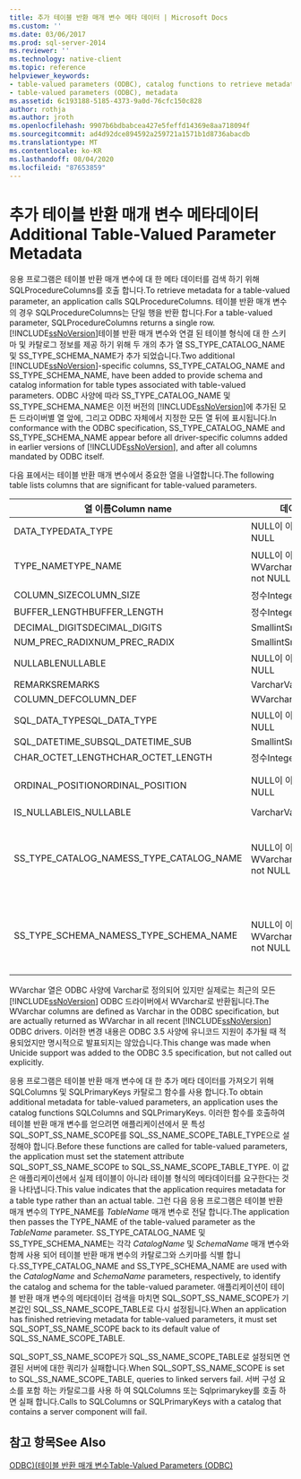 ```yaml
---
title: 추가 테이블 반환 매개 변수 메타 데이터 | Microsoft Docs
ms.custom: ''
ms.date: 03/06/2017
ms.prod: sql-server-2014
ms.reviewer: ''
ms.technology: native-client
ms.topic: reference
helpviewer_keywords:
- table-valued parameters (ODBC), catalog functions to retrieve metadata
- table-valued parameters (ODBC), metadata
ms.assetid: 6c193188-5185-4373-9a0d-76cfc150c828
author: rothja
ms.author: jroth
ms.openlocfilehash: 9907b6bdbabcea427e5feffd14369e8aa718094f
ms.sourcegitcommit: ad4d92dce894592a259721a1571b1d8736abacdb
ms.translationtype: MT
ms.contentlocale: ko-KR
ms.lasthandoff: 08/04/2020
ms.locfileid: "87653859"
---
```

# <a name="additional-table-valued-parameter-metadata"></a><span data-ttu-id="17698-102">추가 테이블 반환 매개 변수 메타데이터</span><span class="sxs-lookup"><span data-stu-id="17698-102">Additional Table-Valued Parameter Metadata</span></span>
  <span data-ttu-id="17698-103">응용 프로그램은 테이블 반환 매개 변수에 대 한 메타 데이터를 검색 하기 위해 SQLProcedureColumns를 호출 합니다.</span><span class="sxs-lookup"><span data-stu-id="17698-103">To retrieve metadata for a table-valued parameter, an application calls SQLProcedureColumns.</span></span> <span data-ttu-id="17698-104">테이블 반환 매개 변수의 경우 SQLProcedureColumns는 단일 행을 반환 합니다.</span><span class="sxs-lookup"><span data-stu-id="17698-104">For a table-valued parameter, SQLProcedureColumns returns a single row.</span></span> <span data-ttu-id="17698-105">[!INCLUDE[ssNoVersion](../../includes/ssnoversion-md.md)]테이블 반환 매개 변수와 연결 된 테이블 형식에 대 한 스키마 및 카탈로그 정보를 제공 하기 위해 두 개의 추가 열 SS_TYPE_CATALOG_NAME 및 SS_TYPE_SCHEMA_NAME가 추가 되었습니다.</span><span class="sxs-lookup"><span data-stu-id="17698-105">Two additional [!INCLUDE[ssNoVersion](../../includes/ssnoversion-md.md)]-specific columns, SS_TYPE_CATALOG_NAME and SS_TYPE_SCHEMA_NAME, have been added to provide schema and catalog information for table types associated with table-valued parameters.</span></span> <span data-ttu-id="17698-106">ODBC 사양에 따라 SS_TYPE_CATALOG_NAME 및 SS_TYPE_SCHEMA_NAME은 이전 버전의 [!INCLUDE[ssNoVersion](../../includes/ssnoversion-md.md)]에 추가된 모든 드라이버별 열 앞에, 그리고 ODBC 자체에서 지정한 모든 열 뒤에 표시됩니다.</span><span class="sxs-lookup"><span data-stu-id="17698-106">In conformance with the ODBC specification, SS_TYPE_CATALOG_NAME and SS_TYPE_SCHEMA_NAME appear before all driver-specific columns added in earlier versions of [!INCLUDE[ssNoVersion](../../includes/ssnoversion-md.md)], and after all columns mandated by ODBC itself.</span></span>  
  
 <span data-ttu-id="17698-107">다음 표에서는 테이블 반환 매개 변수에서 중요한 열을 나열합니다.</span><span class="sxs-lookup"><span data-stu-id="17698-107">The following table lists columns that are significant for table-valued parameters.</span></span>  
  
|<span data-ttu-id="17698-108">열 이름</span><span class="sxs-lookup"><span data-stu-id="17698-108">Column name</span></span>|<span data-ttu-id="17698-109">데이터 형식</span><span class="sxs-lookup"><span data-stu-id="17698-109">Data type</span></span>|<span data-ttu-id="17698-110">값/설명</span><span class="sxs-lookup"><span data-stu-id="17698-110">Value/comments</span></span>|  
|-----------------|---------------|---------------------|  
|<span data-ttu-id="17698-111">DATA_TYPE</span><span class="sxs-lookup"><span data-stu-id="17698-111">DATA_TYPE</span></span>|<span data-ttu-id="17698-112">NULL이 아닌 Smallint</span><span class="sxs-lookup"><span data-stu-id="17698-112">Smallint not NULL</span></span>|<span data-ttu-id="17698-113">SQL_SS_TABLE</span><span class="sxs-lookup"><span data-stu-id="17698-113">SQL_SS_TABLE</span></span>|  
|<span data-ttu-id="17698-114">TYPE_NAME</span><span class="sxs-lookup"><span data-stu-id="17698-114">TYPE_NAME</span></span>|<span data-ttu-id="17698-115">NULL이 아닌 WVarchar(128)</span><span class="sxs-lookup"><span data-stu-id="17698-115">WVarchar(128) not NULL</span></span>|<span data-ttu-id="17698-116">테이블 반환 매개 변수의 형식 이름입니다.</span><span class="sxs-lookup"><span data-stu-id="17698-116">The type name of the table-valued parameter.</span></span>|  
|<span data-ttu-id="17698-117">COLUMN_SIZE</span><span class="sxs-lookup"><span data-stu-id="17698-117">COLUMN_SIZE</span></span>|<span data-ttu-id="17698-118">정수</span><span class="sxs-lookup"><span data-stu-id="17698-118">Integer</span></span>|<span data-ttu-id="17698-119">NULL</span><span class="sxs-lookup"><span data-stu-id="17698-119">NULL</span></span>|  
|<span data-ttu-id="17698-120">BUFFER_LENGTH</span><span class="sxs-lookup"><span data-stu-id="17698-120">BUFFER_LENGTH</span></span>|<span data-ttu-id="17698-121">정수</span><span class="sxs-lookup"><span data-stu-id="17698-121">Integer</span></span>|<span data-ttu-id="17698-122">0</span><span class="sxs-lookup"><span data-stu-id="17698-122">0</span></span>|  
|<span data-ttu-id="17698-123">DECIMAL_DIGITS</span><span class="sxs-lookup"><span data-stu-id="17698-123">DECIMAL_DIGITS</span></span>|<span data-ttu-id="17698-124">Smallint</span><span class="sxs-lookup"><span data-stu-id="17698-124">Smallint</span></span>|<span data-ttu-id="17698-125">NULL</span><span class="sxs-lookup"><span data-stu-id="17698-125">NULL</span></span>|  
|<span data-ttu-id="17698-126">NUM_PREC_RADIX</span><span class="sxs-lookup"><span data-stu-id="17698-126">NUM_PREC_RADIX</span></span>|<span data-ttu-id="17698-127">Smallint</span><span class="sxs-lookup"><span data-stu-id="17698-127">Smallint</span></span>|<span data-ttu-id="17698-128">NULL</span><span class="sxs-lookup"><span data-stu-id="17698-128">NULL</span></span>|  
|<span data-ttu-id="17698-129">NULLABLE</span><span class="sxs-lookup"><span data-stu-id="17698-129">NULLABLE</span></span>|<span data-ttu-id="17698-130">NULL이 아닌 Smallint</span><span class="sxs-lookup"><span data-stu-id="17698-130">Smallint not NULL</span></span>|<span data-ttu-id="17698-131">SQL_NULLABLE</span><span class="sxs-lookup"><span data-stu-id="17698-131">SQL_NULLABLE</span></span>|  
|<span data-ttu-id="17698-132">REMARKS</span><span class="sxs-lookup"><span data-stu-id="17698-132">REMARKS</span></span>|<span data-ttu-id="17698-133">Varchar</span><span class="sxs-lookup"><span data-stu-id="17698-133">Varchar</span></span>|<span data-ttu-id="17698-134">NULL</span><span class="sxs-lookup"><span data-stu-id="17698-134">NULL</span></span>|  
|<span data-ttu-id="17698-135">COLUMN_DEF</span><span class="sxs-lookup"><span data-stu-id="17698-135">COLUMN_DEF</span></span>|<span data-ttu-id="17698-136">WVarchar(4000)</span><span class="sxs-lookup"><span data-stu-id="17698-136">WVarchar(4000)</span></span>|<span data-ttu-id="17698-137">NULL</span><span class="sxs-lookup"><span data-stu-id="17698-137">NULL</span></span>|  
|<span data-ttu-id="17698-138">SQL_DATA_TYPE</span><span class="sxs-lookup"><span data-stu-id="17698-138">SQL_DATA_TYPE</span></span>|<span data-ttu-id="17698-139">NULL이 아닌 Smallint</span><span class="sxs-lookup"><span data-stu-id="17698-139">Smallint not NULL</span></span>|<span data-ttu-id="17698-140">SQL_SS_TABLE</span><span class="sxs-lookup"><span data-stu-id="17698-140">SQL_SS_TABLE</span></span>|  
|<span data-ttu-id="17698-141">SQL_DATETIME_SUB</span><span class="sxs-lookup"><span data-stu-id="17698-141">SQL_DATETIME_SUB</span></span>|<span data-ttu-id="17698-142">Smallint</span><span class="sxs-lookup"><span data-stu-id="17698-142">Smallint</span></span>|<span data-ttu-id="17698-143">NULL</span><span class="sxs-lookup"><span data-stu-id="17698-143">NULL</span></span>|  
|<span data-ttu-id="17698-144">CHAR_OCTET_LENGTH</span><span class="sxs-lookup"><span data-stu-id="17698-144">CHAR_OCTET_LENGTH</span></span>|<span data-ttu-id="17698-145">정수</span><span class="sxs-lookup"><span data-stu-id="17698-145">Integer</span></span>|<span data-ttu-id="17698-146">NULL</span><span class="sxs-lookup"><span data-stu-id="17698-146">NULL</span></span>|  
|<span data-ttu-id="17698-147">ORDINAL_POSITION</span><span class="sxs-lookup"><span data-stu-id="17698-147">ORDINAL_POSITION</span></span>|<span data-ttu-id="17698-148">NULL이 아닌 Integer</span><span class="sxs-lookup"><span data-stu-id="17698-148">Integer not NULL</span></span>|<span data-ttu-id="17698-149">매개 변수의 서수 위치입니다.</span><span class="sxs-lookup"><span data-stu-id="17698-149">The ordinal position of the parameter.</span></span>|  
|<span data-ttu-id="17698-150">IS_NULLABLE</span><span class="sxs-lookup"><span data-stu-id="17698-150">IS_NULLABLE</span></span>|<span data-ttu-id="17698-151">Varchar</span><span class="sxs-lookup"><span data-stu-id="17698-151">Varchar</span></span>|<span data-ttu-id="17698-152">"YES"</span><span class="sxs-lookup"><span data-stu-id="17698-152">"YES"</span></span>|  
|<span data-ttu-id="17698-153">SS_TYPE_CATALOG_NAME</span><span class="sxs-lookup"><span data-stu-id="17698-153">SS_TYPE_CATALOG_NAME</span></span>|<span data-ttu-id="17698-154">NULL이 아닌 WVarchar(128)</span><span class="sxs-lookup"><span data-stu-id="17698-154">WVarchar(128) not NULL</span></span>|<span data-ttu-id="17698-155">테이블 반환 매개 변수의 테이블 형식에 대한 형식 정의를 포함하는 카탈로그입니다.</span><span class="sxs-lookup"><span data-stu-id="17698-155">The catalog that contains the type definition for the table type of the table-valued parameter.</span></span>|  
|<span data-ttu-id="17698-156">SS_TYPE_SCHEMA_NAME</span><span class="sxs-lookup"><span data-stu-id="17698-156">SS_TYPE_SCHEMA_NAME</span></span>|<span data-ttu-id="17698-157">NULL이 아닌 WVarchar(128)</span><span class="sxs-lookup"><span data-stu-id="17698-157">WVarchar(128) not NULL</span></span>|<span data-ttu-id="17698-158">테이블 반환 매개 변수의 테이블 형식에 대한 형식 정의를 포함하는 스키마입니다.</span><span class="sxs-lookup"><span data-stu-id="17698-158">The schema that contains the type definition for the table type of the table-valued parameter.</span></span>|  
  
 <span data-ttu-id="17698-159">WVarchar 열은 ODBC 사양에 Varchar로 정의되어 있지만 실제로는 최근의 모든 [!INCLUDE[ssNoVersion](../../includes/ssnoversion-md.md)] ODBC 드라이버에서 WVarchar로 반환됩니다.</span><span class="sxs-lookup"><span data-stu-id="17698-159">The WVarchar columns are defined as Varchar in the ODBC specification, but are actually returned as WVarchar in all recent [!INCLUDE[ssNoVersion](../../includes/ssnoversion-md.md)] ODBC drivers.</span></span> <span data-ttu-id="17698-160">이러한 변경 내용은 ODBC 3.5 사양에 유니코드 지원이 추가될 때 적용되었지만 명시적으로 발표되지는 않았습니다.</span><span class="sxs-lookup"><span data-stu-id="17698-160">This change was made when Unicide support was added to the ODBC 3.5 specification, but not called out explicitly.</span></span>  
  
 <span data-ttu-id="17698-161">응용 프로그램은 테이블 반환 매개 변수에 대 한 추가 메타 데이터를 가져오기 위해 SQLColumns 및 SQLPrimaryKeys 카탈로그 함수를 사용 합니다.</span><span class="sxs-lookup"><span data-stu-id="17698-161">To obtain additional metadata for table-valued parameters, an application uses the catalog functions SQLColumns and SQLPrimaryKeys.</span></span> <span data-ttu-id="17698-162">이러한 함수를 호출하여 테이블 반환 매개 변수를 얻으려면 애플리케이션에서 문 특성 SQL_SOPT_SS_NAME_SCOPE를 SQL_SS_NAME_SCOPE_TABLE_TYPE으로 설정해야 합니다.</span><span class="sxs-lookup"><span data-stu-id="17698-162">Before these functions are called for table-valued parameters, the application must set the statement attribute SQL_SOPT_SS_NAME_SCOPE to SQL_SS_NAME_SCOPE_TABLE_TYPE.</span></span> <span data-ttu-id="17698-163">이 값은 애플리케이션에서 실제 테이블이 아니라 테이블 형식의 메타데이터를 요구한다는 것을 나타냅니다.</span><span class="sxs-lookup"><span data-stu-id="17698-163">This value indicates that the application requires metadata for a table type rather than an actual table.</span></span> <span data-ttu-id="17698-164">그런 다음 응용 프로그램은 테이블 반환 매개 변수의 TYPE_NAME를 *TableName* 매개 변수로 전달 합니다.</span><span class="sxs-lookup"><span data-stu-id="17698-164">The application then passes the TYPE_NAME of the table-valued parameter as the *TableName* parameter.</span></span> <span data-ttu-id="17698-165">SS_TYPE_CATALOG_NAME 및 SS_TYPE_SCHEMA_NAME는 각각 *CatalogName* 및 *SchemaName* 매개 변수와 함께 사용 되어 테이블 반환 매개 변수의 카탈로그와 스키마를 식별 합니다.</span><span class="sxs-lookup"><span data-stu-id="17698-165">SS_TYPE_CATALOG_NAME and SS_TYPE_SCHEMA_NAME are used with the *CatalogName* and *SchemaName* parameters, respectively, to identify the catalog and schema for the table-valued parameter.</span></span> <span data-ttu-id="17698-166">애플리케이션이 테이블 반환 매개 변수의 메타데이터 검색을 마치면 SQL_SOPT_SS_NAME_SCOPE가 기본값인 SQL_SS_NAME_SCOPE_TABLE로 다시 설정됩니다.</span><span class="sxs-lookup"><span data-stu-id="17698-166">When an application has finished retrieving metadata for table-valued parameters, it must set SQL_SOPT_SS_NAME_SCOPE back to its default value of SQL_SS_NAME_SCOPE_TABLE.</span></span>  
  
 <span data-ttu-id="17698-167">SQL_SOPT_SS_NAME_SCOPE가 SQL_SS_NAME_SCOPE_TABLE로 설정되면 연결된 서버에 대한 쿼리가 실패합니다.</span><span class="sxs-lookup"><span data-stu-id="17698-167">When SQL_SOPT_SS_NAME_SCOPE is set to SQL_SS_NAME_SCOPE_TABLE, queries to linked servers fail.</span></span> <span data-ttu-id="17698-168">서버 구성 요소를 포함 하는 카탈로그를 사용 하 여 SQLColumns 또는 Sqlprimarykey를 호출 하면 실패 합니다.</span><span class="sxs-lookup"><span data-stu-id="17698-168">Calls to SQLColumns or SQLPrimaryKeys with a catalog that contains a server component will fail.</span></span>  
  
## <a name="see-also"></a><span data-ttu-id="17698-169">참고 항목</span><span class="sxs-lookup"><span data-stu-id="17698-169">See Also</span></span>  
 [<span data-ttu-id="17698-170">ODBC&#41;&#40;테이블 반환 매개 변수</span><span class="sxs-lookup"><span data-stu-id="17698-170">Table-Valued Parameters &#40;ODBC&#41;</span></span>](table-valued-parameters-odbc.md)  
  
  
